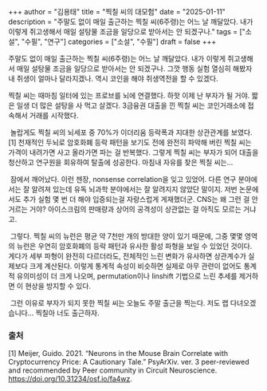 +++
author = "김용태"
title = "찍칠 씨의 대모험"
date = "2025-01-11"
description = "주말도 없이 매일 출근하는 찍칠 씨(6주령)는 어느 날 깨달았다. 내가 이렇게 쥐고생해서 매일 설탕물 조금을 일당으로 받아서는 안 되겠구나."
tags = ["소설", "수필", "연구"]
categories = ["소설", "수필"]
draft = false
+++

주말도 없이 매일 출근하는 찍칠 씨(6주령)는 어느 날 깨달았다. 내가 이렇게 쥐고생해서 매일 설탕물 조금을 일당으로 받아서는 안 되겠구나. 그깟 행동 실험 열심히 해봤자 내 쥐생이 얼마나 달라지겠나. 역시 코인을 해야 쥐생역전을 할 수 있겠다.
​

찍칠 씨는 때마침 일터에 있는 프로브를 뇌에 연결했다. 하핫 이제 난 부자가 될 거야. 짧은 일생 더 많은 설탕을 사 먹고 살겠다. 3금융권 대출을 낀 찍칠 씨는 코인거래소에 접속해서 거래를 시작했다.

​
놀랍게도 찍칠 씨의 뇌세포 중 70%가 이더리움 등락폭과 지대한 상관관계를 보였다. [1] 천재적인 두뇌로 암호화폐 등락 패턴을 보기도 전에 완전히 파악해 버린 찍칠 씨는 가격이 내려가면 사고 올라가면 파는 걸 반복했다. 그렇게 찍칠 씨는 부자가 되어 대출을 청산하고 연구원을 회유하여 탈출에 성공한다. 마침내 자유를 찾은 찍칠 씨는...

​
잠에서 깨어났다. 이런 젠장, nonsense correlation을 잊고 있었어. 다른 연구 분야에서는 잘 알려져 있는데 유독 뇌과학 분야에서는 잘 알려지지 않았단 말이지. 저번 논문에서도 추가 실험 몇 번 더 해야 입증되는걸 자랑스럽게 게재했더군. CNS는 왜 그런 걸 안 거르는 거야? 아이스크림의 판매량과 상어의 공격성이 상관없는 걸 아직도 모르는 거냐고.

​
그렇다. 찍칠 씨의 뉴런은 평균 약 7천만 개의 방대한 양이 있기 때문에, 그중 몇몇 영역의 뉴런은 우연히 암호화폐의 등락 패턴과 유사한 활성 파형을 보일 수 있었던 것이다. 게다가 세부 파형이 완전히 다르더라도, 전체적인 느린 변화가 유사하면 상관계수가 실제보다 크게 계산된다. 이렇게 통계적 속성이 비슷하면 실제로 아무 관련이 없어도 통계적 유의미성이 더 크게 나오며, permutation이나 linshift 기법으로 느린 추세를 제거하면 이 현상을 방지할 수 있다.

​
그런 이유로 부자가 되지 못한 찍칠 씨는 오늘도 주말 출근을 찍는다.
저도 랩 다녀오겠습니다... 찍칠아 너도 출근하자.

### 출처

[1] Meijer, Guido. 2021. “Neurons in the Mouse Brain Correlate with Cryptocurrency Price: A Cautionary Tale.” PsyArXiv. ver. 3 peer-reviewed and recommended by Peer community in Circuit Neuroscience. https://doi.org/10.31234/osf.io/fa4wz.



